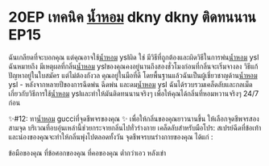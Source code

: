 # 20EP เทคนิค [น้ำหอม](https://ceresaperfume.com) dkny dkny ติดทนนาน EP15
ฉันเกลียดที่จะบอกคุณ แต่คุณอาจใช้[น้ำหอม](https://ceresaperfume.com) yslผิด ใช่ มีวิธีที่ถูกต้องและผิดวิธีในการพ่น[น้ำหอม](https://ceresaperfume.com) ysl ฉันหมายถึง มีเหตุผลที่กลิ่น[น้ำหอม](https://ceresaperfume.com) yslของคุณคงอยู่นานถึงสองชั่วโมงก่อนที่กลิ่นจะเริ่มจางลง วิธีแก้ปัญหาอยู่ในใบสมัคร แต่ไม่ต้องกังวล คุณอยู่ในมือที่ดี โดยพื้นฐานแล้วฉันเป็นผู้เชี่ยวชาญด้าน[น้ำหอม](https://ceresaperfume.com) ysl - หลังจากหลายปีของการฉีดพ่น ฉีดพ่น และดม[น้ำหอม](https://ceresaperfume.com) ysl ฉันได้รวบรวมเคล็ดลับและกลเม็ดเกี่ยวกับวิธีการใช้[น้ำหอม](https://ceresaperfume.com) yslและทำให้มันติดทนนานจริงๆ เพื่อให้คุณได้กลิ่นที่หอมหวานจริงๆ 24/7 ก่อน

✨#12: ทา[น้ำหอม](https://ceresaperfume.com) gucciที่จุดชีพจรของคุณ ✨ เพื่อให้กลิ่นของคุณยาวนานขึ้น ให้เลือกจุดชีพจรสองสามจุด บริเวณที่อบอุ่นเหล่านี้ช่วยกระจายกลิ่นไปทั่วร่างกาย เคล็ดลับสำหรับมือโปร: สเปรย์ฉีดที่ข้อเท้าและน่องของคุณจะทำให้กลิ่นพุ่งไปตลอดทั้งวัน จุดชีพจรบนร่างกายของคุณ ได้แก่ :

ข้อมือของคุณ ที่ข้อศอกของคุณ ที่คอของคุณ ต่ำกว่าเอว หลังเข่า

